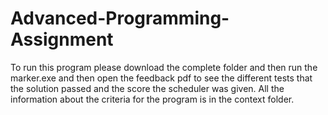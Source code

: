 # Advanced-Programming-Assignment

To run this program please download the complete folder and then run the marker.exe and then open the feedback pdf to see the different tests that the solution passed and the score the scheduler was given. All the information about the criteria for the program is in the context folder.
